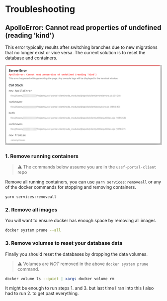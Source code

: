 # Troubleshooting

## ApolloError: Cannot read properties of undefined (reading 'kind')

This error typically results after switching branches due to new migrations that no longer exist or vice versa. The current solution is to reset the database and containers.

![example of kind error exception](images/kind_error.png)

### 1. Remove running containers

> :warning: The commands below assume you are in the `ussf-portal-client` repo

Remove all running containers, you can use `yarn services:removeall` or any of the docker commands for stopping and removing containers. 

```sh
yarn services:removeall
```

### 2. Remove all images

You will want to ensure docker has enough space by removing all images

```sh
docker system prune --all
```

### 3. Remove volumes to reset your database data

Finally you should reset the databases by dropping the data volumes.

> :warning: Volumes are *NOT* removed in the above `docker system prune` command.

```sh
docker volume ls --quiet | xargs docker volume rm
```

It might be enough to run steps 1. and 3. but last time I ran into this I also had to run 2. to get past everything.
